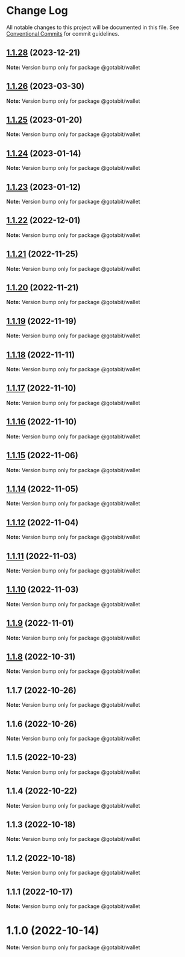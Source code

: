 # Change Log

All notable changes to this project will be documented in this file.
See [Conventional Commits](https://conventionalcommits.org) for commit guidelines.

## [1.1.28](https://github.com/gotabit/sdk-ts/compare/@gotabit/wallet@1.1.26...@gotabit/wallet@1.1.28) (2023-12-21)

**Note:** Version bump only for package @gotabit/wallet

## [1.1.26](https://github.com/gotabit/sdk-ts/compare/@gotabit/wallet@1.1.25...@gotabit/wallet@1.1.26) (2023-03-30)

**Note:** Version bump only for package @gotabit/wallet

## [1.1.25](https://github.com/gotabit/sdk-ts/compare/@gotabit/wallet@1.1.24...@gotabit/wallet@1.1.25) (2023-01-20)

**Note:** Version bump only for package @gotabit/wallet

## [1.1.24](https://github.com/gotabit/sdk-ts/compare/@gotabit/wallet@1.1.23...@gotabit/wallet@1.1.24) (2023-01-14)

**Note:** Version bump only for package @gotabit/wallet

## [1.1.23](https://github.com/gotabit/sdk-ts/compare/@gotabit/wallet@1.1.22...@gotabit/wallet@1.1.23) (2023-01-12)

**Note:** Version bump only for package @gotabit/wallet

## [1.1.22](https://github.com/gotabit/sdk-ts/compare/@gotabit/wallet@1.1.21...@gotabit/wallet@1.1.22) (2022-12-01)

**Note:** Version bump only for package @gotabit/wallet

## [1.1.21](https://github.com/gotabit/sdk-ts/compare/@gotabit/wallet@1.1.20...@gotabit/wallet@1.1.21) (2022-11-25)

**Note:** Version bump only for package @gotabit/wallet

## [1.1.20](https://github.com/gotabit/sdk-ts/compare/@gotabit/wallet@1.1.19...@gotabit/wallet@1.1.20) (2022-11-21)

**Note:** Version bump only for package @gotabit/wallet

## [1.1.19](https://github.com/gotabit/sdk-ts/compare/@gotabit/wallet@1.1.18...@gotabit/wallet@1.1.19) (2022-11-19)

**Note:** Version bump only for package @gotabit/wallet

## [1.1.18](https://github.com/gotabit/sdk-ts/compare/@gotabit/wallet@1.1.17...@gotabit/wallet@1.1.18) (2022-11-11)

**Note:** Version bump only for package @gotabit/wallet

## [1.1.17](https://github.com/gotabit/sdk-ts/compare/@gotabit/wallet@1.1.16...@gotabit/wallet@1.1.17) (2022-11-10)

**Note:** Version bump only for package @gotabit/wallet

## [1.1.16](https://github.com/gotabit/sdk-ts/compare/@gotabit/wallet@1.1.15...@gotabit/wallet@1.1.16) (2022-11-10)

**Note:** Version bump only for package @gotabit/wallet

## [1.1.15](https://github.com/gotabit/sdk-ts/compare/@gotabit/wallet@1.1.14...@gotabit/wallet@1.1.15) (2022-11-06)

**Note:** Version bump only for package @gotabit/wallet

## [1.1.14](https://github.com/gotabit/sdk-ts/compare/@gotabit/wallet@1.1.12...@gotabit/wallet@1.1.14) (2022-11-05)

**Note:** Version bump only for package @gotabit/wallet

## [1.1.12](https://github.com/gotabit/sdk-ts/compare/@gotabit/wallet@1.1.11...@gotabit/wallet@1.1.12) (2022-11-04)

**Note:** Version bump only for package @gotabit/wallet

## [1.1.11](https://github.com/gotabit/sdk-ts/compare/@gotabit/wallet@1.1.10...@gotabit/wallet@1.1.11) (2022-11-03)

**Note:** Version bump only for package @gotabit/wallet

## [1.1.10](https://github.com/gotabit/sdk-ts/compare/@gotabit/wallet@1.1.9...@gotabit/wallet@1.1.10) (2022-11-03)

**Note:** Version bump only for package @gotabit/wallet

## [1.1.9](https://github.com/gotabit/sdk-ts/compare/@gotabit/wallet@1.1.7...@gotabit/wallet@1.1.9) (2022-11-01)

**Note:** Version bump only for package @gotabit/wallet

## [1.1.8](https://github.com/gotabit/sdk-ts/compare/@gotabit/wallet@1.1.7...@gotabit/wallet@1.1.8) (2022-10-31)

**Note:** Version bump only for package @gotabit/wallet

## 1.1.7 (2022-10-26)

**Note:** Version bump only for package @gotabit/wallet

## 1.1.6 (2022-10-26)

**Note:** Version bump only for package @gotabit/wallet

## 1.1.5 (2022-10-23)

**Note:** Version bump only for package @gotabit/wallet

## 1.1.4 (2022-10-22)

**Note:** Version bump only for package @gotabit/wallet

## 1.1.3 (2022-10-18)

**Note:** Version bump only for package @gotabit/wallet

## 1.1.2 (2022-10-18)

**Note:** Version bump only for package @gotabit/wallet

## 1.1.1 (2022-10-17)

**Note:** Version bump only for package @gotabit/wallet

# 1.1.0 (2022-10-14)

**Note:** Version bump only for package @gotabit/wallet

